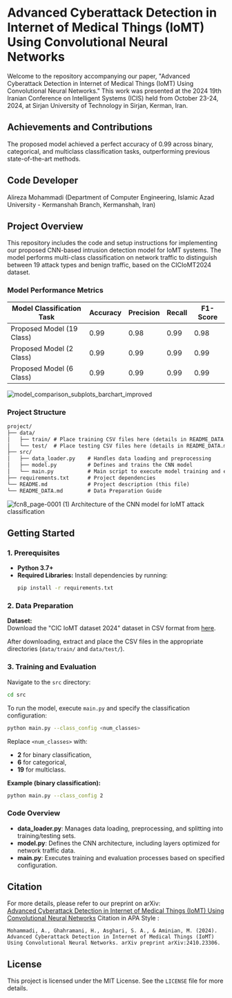 # Advanced Cyberattack Detection in Internet of Medical Things (IoMT) Using Convolutional Neural Networks

Welcome to the repository accompanying our paper, "Advanced Cyberattack Detection in Internet of Medical Things (IoMT) Using Convolutional Neural Networks." This work was presented at the 2024 19th Iranian Conference on Intelligent Systems (ICIS) held from October 23-24, 2024, at Sirjan University of Technology in Sirjan, Kerman, Iran.

## Achievements and Contributions

The proposed model achieved a perfect accuracy of 0.99 across binary, categorical, and multiclass classification tasks, outperforming previous state-of-the-art methods.

## Code Developer

Alireza Mohammadi (Department of Computer Engineering, Islamic Azad University - Kermanshah Branch, Kermanshah, Iran) 

## Project Overview

This repository includes the code and setup instructions for implementing our proposed CNN-based intrusion detection model for IoMT systems. The model performs multi-class classification on network traffic to distinguish between 19 attack types and benign traffic, based on the CICIoMT2024 dataset.

### Model Performance Metrics

| Model Classification Task | Accuracy | Precision | Recall | F1-Score |
|---------------------------|----------|-----------|--------|----------|
| Proposed Model (19 Class) | 0.99     | 0.98      | 0.99   | 0.98     |
| Proposed Model (2 Class)  | 0.99     | 0.99      | 0.99   | 0.99     |
| Proposed Model (6 Class)  | 0.99     | 0.99      | 0.99   | 0.99     |

![model_comparison_subplots_barchart_improved](https://github.com/user-attachments/assets/7dc2bd46-c2ea-49cb-b94f-7ee42b268d56)

### Project Structure

```markdown
project/
├── data/
│   ├── train/ # Place training CSV files here (details in README_DATA.md)
│   └── test/  # Place testing CSV files here (details in README_DATA.md)
├── src/
│   ├── data_loader.py    # Handles data loading and preprocessing
│   ├── model.py          # Defines and trains the CNN model
│   └── main.py           # Main script to execute model training and evaluation
├── requirements.txt      # Project dependencies
└── README.md             # Project description (this file)
└── README_DATA.md        # Data Preparation Guide
```
![fcn8_page-0001 (1)](https://github.com/user-attachments/assets/e76e8cb4-a185-4726-abcb-b50482786088)
Architecture of the CNN model for IoMT attack classification

## Getting Started

### 1. Prerequisites

- **Python 3.7+**
- **Required Libraries:** Install dependencies by running:
   ```bash
   pip install -r requirements.txt
   ```

### 2. Data Preparation

**Dataset:**  
Download the "CIC IoMT dataset 2024" dataset in CSV format from [here](https://www.unb.ca/cic/datasets/iomt-dataset-2024.html).

After downloading, extract and place the CSV files in the appropriate directories (`data/train/` and `data/test/`).

### 3. Training and Evaluation

Navigate to the `src` directory:
```bash
cd src
```

To run the model, execute `main.py` and specify the classification configuration:
```bash
python main.py --class_config <num_classes>
```

Replace `<num_classes>` with:
- **2** for binary classification,
- **6** for categorical,
- **19** for multiclass.

**Example (binary classification):**
```bash
python main.py --class_config 2
```

### Code Overview

- **data_loader.py**: Manages data loading, preprocessing, and splitting into training/testing sets.
- **model.py**: Defines the CNN architecture, including layers optimized for network traffic data.
- **main.py**: Executes training and evaluation processes based on specified configuration.

## Citation

For more details, please refer to our preprint on arXiv:  
[Advanced Cyberattack Detection in Internet of Medical Things (IoMT) Using Convolutional Neural Networks](https://arxiv.org/abs/2410.23306)
Citation in APA Style :
```plaintext
Mohammadi, A., Ghahramani, H., Asghari, S. A., & Aminian, M. (2024). Advanced Cyberattack Detection in Internet of Medical Things (IoMT) Using Convolutional Neural Networks. arXiv preprint arXiv:2410.23306.
```

## License

This project is licensed under the MIT License. See the `LICENSE` file for more details.
